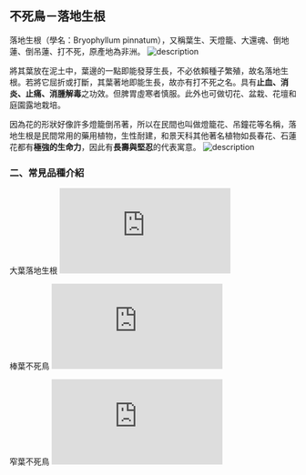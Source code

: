 ## **不死鳥－落地生根**
落地生根（學名：Bryophyllum pinnatum），又稱葉生、天燈籠、大還魂、倒地蓮、倒吊蓮、打不死，原產地為非洲。
![description](https://upload.wikimedia.org/wikipedia/commons/thumb/6/60/Kalanchoe_pinnata_%28Habitus%29.jpg/800px-Kalanchoe_pinnata_%28Habitus%29.jpg)

將其葉放在泥土中，葉邊的一點即能發芽生長，不必依賴種子繁殖，故名落地生根。若將它屈折或打斷，其葉著地即能生長，故亦有打不死之名。具有**止血、消炎、止痛、消腫解毒**之功效。但脾胃虛寒者慎服。此外也可做切花、盆栽、花壇和庭園露地栽培。

因為花的形狀好像許多燈籠倒吊著，所以在民間也叫做燈籠花、吊鐘花等名稱，落地生根是民間常用的藥用植物，生性耐建，和景天科其他著名植物如長春花、石蓮花都有**極強的生命力**，因此有**長壽與堅忍**的代表寓意。
![description](https://upload.wikimedia.org/wikipedia/commons/5/50/Kalanchoe_veg.jpg)


### **二、常見品種介紹**

大葉落地生根
![description](https://i2.read01.com/image.php?url=0CfTfG03)

棒葉不死鳥
![description](https://i1.read01.com/image.php?url=0CfTfG04)

窄葉不死鳥
![description](https://i1.read01.com/image.php?url=0CfTfG06)


